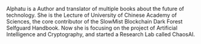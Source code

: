 Alphatu is a Author and translator of multiple books about the future of
technology. She is the Lecture of University of Chinese Academy of Sciences, 
the core contributor of the SlowMist Blockchain Dark Forest Selfguard Handbook.
Now she is focusing on the project of Artificial Intelligence and Cryptography,
and started a Research Lab called ChaosAI.
